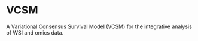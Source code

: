 # VCSM
A Variational Consensus Survival Model (VCSM) for the integrative analysis of WSI and omics data.
